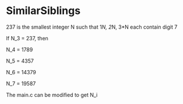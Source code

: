 # SimilarSiblings

237 is the smallest integer N such that 1*N, 2*N, 3*N each contain digit 7

If N_3 = 237, then

N_4 = 1789

N_5 = 4357

N_6 = 14379

N_7 = 19587

The main.c can be modified to get N_i
